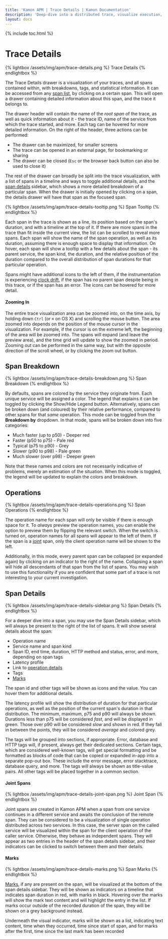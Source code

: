 ```yaml
---
title: 'Kamon APM | Trace Details | Kamon Documentation'
description: 'Deep-dive into a distributed trace, visualize execution, and keep trace of performance with Kamon APM trace details view'
layout: docs
---
```


{% include toc.html %}

Trace Details
=============

{% lightbox /assets/img/apm/trace-details.png %}
Trace Details
{% endlightbox %}

The Trace Details drawer is a visualization of your traces, and all spans contained within, with breakdowns, tags, and statistical information. It can be accessed
from any [span list], by clicking on a certain span. This will open a drawer containing detailed information about this span, and the trace it belongs to.

The drawer header will contain the name of the _root span_ of the trace, as well as quick information about it - the trace ID, name of the service from which the trace
started, and more. Each tag can be hovered for more detailed information. On the right of the header, three actions can be performed:

* The drawer can be maximized, for smaller screens
* The trace can be opened in an external page, for bookmarking or sharing
* The drawer can be closed (`Esc` or the browser back button can also be used to close it)

The rest of the drawer can broadly be split into the trace visualization, with a list of spans in a timeline and ways to toggle additional details, and the [span details](#span-details) sidebar, which shows a more detailed breakdown of a particular span. When the drawer is initially opened by clicking on a span, the details drawer will have
that span as the focused span.

{% lightbox /assets/img/apm/trace-details-tooltip.png %}
Span Tooltip
{% endlightbox %}

Each span in the trace is shown as a line, its position based on the span's duration, and with a timeline at the top of it. If there are more spans in the trace than fit inside
the current view, the list can be scrolled to reveal more spans. Each span will show the name of the span operation, as well as its duration, assuming there is enough space to display that information. On hover, each span will show a tooltip with a few details about the span - its parent service, the span kind, the duration, and the relative position of the duration
compared to the overall distribution of span durations for that particular operation.

Spans might have additional icons to the left of them, if the instrumentation is experiencing [clock drift], if the span has no parent span despite being in this trace, or if the span has an error. The icons can be hovered for more detail.

#### Zooming In

<div data-video-src="/assets/video/trace-details-zoom.mp4" data-caption="Trace Details Zoom" />

The entire trace visualization area can be zoomed into, on the time axis, by holding down `Ctrl` (or `⌘` on OS X) and scrolling the mouse button. The area zoomed into depends on the
position of the mouse cursor in the visualization. For example, if the cursor is on the extreme left, the beginning of the area will be zoomed into. The spans will expand (and leave
the preview area), and the time grid will update to show the zoomed in period. Zooming out can be performed in the same way, but with the opposite direction of the scroll wheel,
or by clicking the zoom out button.

Span Breakdown
---------------

{% lightbox /assets/img/apm/trace-details-breakdown.png %}
Span Breakdown
{% endlightbox %}

By defaults, spans are colored by the service they originate from. Each unique service will be assigned a color. The legend that explains it can be toggled by clicking the Show/Hide Legend button. Alternatively, spans can be broken down (and coloured) by their relative performance, compared to other spans for that _same_ operation. This mode can be toggled from the **Breakdown by** dropdown. In that mode, spans will be broken down into five categories:

* Much faster (up to p50) - Deeper red
* Faster (p50 to p75) - Pale red
* Typical (p75 to p90) - Grey
* Slower (p90 to p98) - Pale green
* Much slower (over p98) - Deeper green

Note that these names and colors are not necessarily indicative of problems, merely an estimation of the situation. When this mode is toggled, the legend will be updated to explain
the colors and breakdown.

Operations
----------

{% lightbox /assets/img/apm/trace-details-operations.png %}
Span Operations
{% endlightbox %}

The operation name for each span will only be visible if there is enough space for it. To _always_ preview the operation names, you can enable the option to preview them by flipping
the relevant switch. When the switch is turned on, operation names for all spans will appear to the left of them. If the span is a [joint] span, only the client operation name will
be shown to the left.

Additionally, in this mode, every parent span can be collapsed (or expanded again) by clicking on an indicator to the right of the name. Collapsing a span will hide all descendants of that span from the list of spans. You may wish to use this functionality if you are confident that some part of a trace is not interesting to your current investigation.

Span Details
-------------

{% lightbox /assets/img/apm/trace-details-sidebar.png %}
Span Details
{% endlightbox %}

For a deeper dive into a span, you may use the Span Details sidebar, which will always be present to the right of the list of spans. It will show several details about the span:

* Operation name
* Service name and span kind
* Span ID, end time, duration, HTTP method and status, error, and more, depending on span tags
* Latency profile
* Link to [operation details]
* Tags
* [Marks](#marks)

The span id and other tags will be shown as icons and the value. You can hover them for additional details.

The latency profile will show the distribution of duration for that particular operations, as well as the position of the current span's duration in that distribution. The minimum,
maximum, p75 and p90 will always be shown. Durations less than p75 will be considered _fast_, and will be displayed in green. Those over p90  will be considered _slow_ and shown in red.
If they fall in between the points, they will be considered _average_ and colored grey.

The tags will be grouped into sections, if appropriate. Error, database and HTTP tags will, if present, always get their dedicated sections. Certain tags, which are considered
well-known tags, will get special formatting and be formatted as blocks of code that can be copied or expanded in-app into a separate pop-out box. These include the error message, error stacktrace, database query, and more. The tags will always be shown as title-value pairs. All other tags will be placed together in a common section.

#### Joint Spans

{% lightbox /assets/img/apm/trace-details-joint-span.png %}
Joint Span
{% endlightbox %}

Joint spans are created in Kamon APM when a span from one service continues in a different service and awaits the conclusion of the remote span. They can be considered to
be a visualization of single operation distributed across two services. In this case, the server span on the called service will be visualized within the span for the client
operation of the caller service. Otherwise, they behave as independent spans. They will appear as two entries in the header of the span details sidebar, and their indicators
can be clicked to switch between them and their details.

#### Marks

{% lightbox /assets/img/apm/trace-details-marks.png %}
Span Marks
{% endlightbox %}

[Marks][marks], if any are present on the span, will be visualized at the bottom of the span details sidebar. They will be shown as indicators on a timeline that indicates span
duration in red, with marks in black. Hovering over the marks will show the mark text content and will highlight the entry in the list. If marks occur outside of the recorded
duration of the span, they will be shown on a grey background instead.

Underneath the visual indicator, marks will be shown as a list, indicating text content, time when they occurred, time since start of span, and for marks after the first, time
since the last mark has been recorded

[clock drift]: https://en.wikipedia.org/wiki/Clock_drift
[marks]: ../overview/#span-marks
[operation details]: ../../services/service-details/#operation-details
[span list]: ../trace-list/
[joint]: ./#joint-spans
